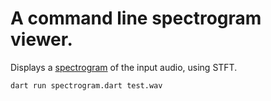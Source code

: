 # A command line spectrogram viewer.

Displays a [spectrogram](https://en.wikipedia.org/wiki/Spectrogram) of the input
audio, using STFT.

`dart run spectrogram.dart test.wav`
